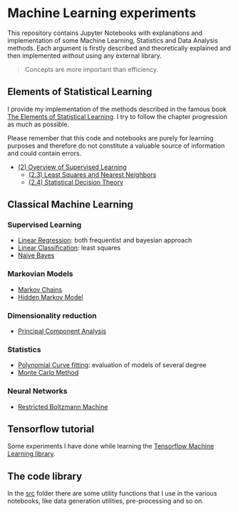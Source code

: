 # Machine Learning experiments
This repository contains Jupyter Notebooks with explanations and implementation of some Machine Learning, Statistics and Data Analysis methods. Each argument is firstly described and theoretically explained and then implemented *without* using any external library.

> Concepts are more important than efficiency.

## Elements of Statistical Learning
I provide my implementation of the methods described in the famous book 
[The Elements of Statistical Learning](https://www.amazon.it/Elements-Statistical-Learning-Inference-Prediction/dp/0387848576).
I try to follow the chapter progression as much as possible. 

Please remember that this code and notebooks are purely for learning purposes and therefore do not constitute a valuable
 source of information and could contain errors.
 
* [(2) Overview of Supervised Learning](./notebooks/Elements_Of_Statistical_Learning/02_Overview_of_Supervised_Learning)
    * [(2.3) Least Squares and Nearest Neighbors](./notebooks/Elements_Of_Statistical_Learning/02_Overview_of_Supervised_Learning/2.3_LeastSquares_and_NearestNeighbors.ipynb)
    * [(2.4) Statistical Decision Theory](./notebooks/Elements_Of_Statistical_Learning/02_Overview_of_Supervised_Learning/2.4_Statistical_Decision_Theory.ipynb)

## Classical Machine Learning

### Supervised Learning
* [Linear Regression](./notebooks/supervised_learning/Linear_Regression.ipynb): both frequentist and bayesian approach
* [Linear Classification](./notebooks/supervised_learning/Linear_Classification.ipynb): least squares
* [Naive Bayes](./notebooks/supervised_learning/Naive_Bayes.ipynb )

### Markovian Models
* [Markov Chains](./notebooks/markovian_models/Markov_Chains.ipynb)
* [Hidden Markov Model](./notebooks/markovian_models/Hidden_Markov_Model.ipynb)

### Dimensionality reduction
* [Principal Component Analysis](./notebooks/dimensionality_reduction/Principal_Component_Analysis.ipynb)

### Statistics
* [Polynomial Curve fitting](./notebooks/statistics/Polynomial_Curve_Fitting.ipynb): evaluation of models of several degree
* [Monte Carlo Method](./notebooks/statistics/Monte_Carlo_Method.ipynb)

### Neural Networks
* [Restricted Boltzmann Machine](./notebooks/neural_networks/Restricted_Boltzmann_machine.ipynb)


## Tensorflow tutorial
Some experiments I have done while learning the <a href="https://www.tensorflow.org/">Tensorflow Machine Learning library</a>.

## The code library
In the [src](./src) folder there are some utility functions that I use in the various notebooks, like data generation 
utilities, pre-processing and so on.